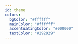 ```yaml
---
id: theme
colors:
  bgColor: "#ffffff"
  mainColor: "#ffffff"
  accentuatingColor: "#000000"
  textColor: "#292929"
---
```

